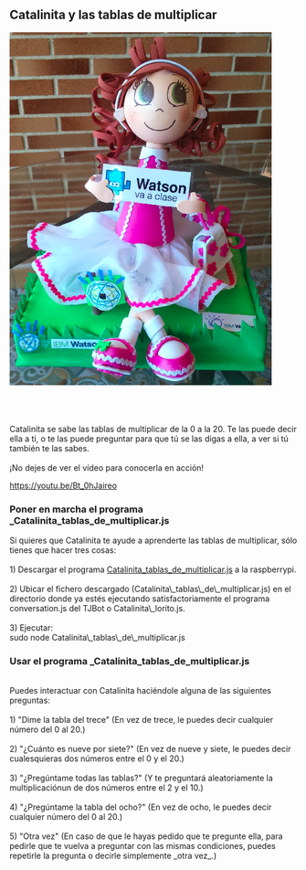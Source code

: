 

## Catalinita y las tablas de multiplicar


<img id="img1" src="Catalinita/Catalinita.png"> <br> <br>
<br>
<br>
<div id="texto1">Catalinita se sabe las tablas de multiplicar de la 0 a la 20. Te las puede decir ella a ti, o te las puede preguntar para que tú se las digas a ella, a ver si tú también te las sabes.</div>
<br>

<div id="texto2">¡No dejes de ver el vídeo para conocerla en acción!</div>

<a href="https://youtu.be/Bt_0hJaireo"> https://youtu.be/Bt_0hJaireo</a>

### Poner en marcha el programa _Catalinita\_tablas\_de\_multiplicar.js

<div id="texto3">Si quieres que Catalinita te ayude a aprenderte las tablas de multiplicar, sólo tienes que hacer tres cosas:</div>
<br>
<div id="texto4">1) Descargar el programa <a href="https://github.com/watsonvaclase/Propuestas/blob/master/Catalinita/Catalinita_tablas_de_multiplicar.js">Catalinita_tablas_de_multiplicar.js</a> a la raspberrypi.</div>
<br>
<div id="texto5">2) Ubicar el fichero descargado (Catalinita\_tablas\_de\_multiplicar.js) en el directorio donde ya estés ejecutando satisfactoriamente el programa conversation.js del TJBot o Catalinita\_lorito.js.</div>
<br>
<div id="texto6">3) Ejecutar: <br>
sudo node Catalinita\_tablas\_de\_multiplicar.js</div>

### Usar el programa _Catalinita\_tablas\_de\_multiplicar.js
<br>
<div id="texto7">Puedes interactuar con Catalinita haciéndole alguna de las siguientes preguntas:</div>
<br>
<div id="texto8">1) "Dime la tabla del trece" (En vez de trece, le puedes decir cualquier número del 0 al 20.) </div>
<br>
<div id="texto9">2) "¿Cuánto es nueve por siete?" (En vez de nueve y siete, le puedes decir cualesquieras dos números entre el 0 y el 20.)</div>
<br>
<div id="texto10">3) "¿Pregúntame todas las tablas?" (Y te preguntará aleatoriamente la multiplicaciónun de dos números entre el 2 y el 10.)</div>
<br>
<div id="texto11">4) "¿Pregúntame la tabla del ocho?" (En vez de ocho, le puedes decir cualquier número del 0 al 20.)</div>
<br>
<div id="texto12">5) "Otra vez" (En caso de que le hayas pedido que te pregunte ella, para pedirle que te vuelva a preguntar con las mismas condiciones, puedes repetirle la pregunta o decirle simplemente _otra vez_.)</div>


